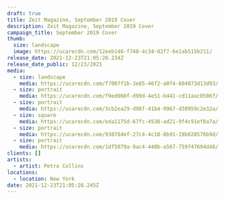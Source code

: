 ```yaml
---
draft: true
title: Zeit Magazine, September 2019 Cover
description: Zeit Magazine, September 2019 Cover
campaign_title: September 2019 Cover
thumb:
  size: landscape
  image: https://ucarecdn.com/12eeb146-f748-4c34-82f7-6e1ab515b211/
release_date: 2021-12-23T21:05:28.234Z
release_date_public: 12/23/2021
media:
  - size: landscape
    media: https://ucarecdn.com/f7007f1b-3e85-46f2-a0f4-604073d13d93/
  - size: portrait
    media: https://ucarecdn.com/f9ed060f-d99d-4e51-b441-cd11aac0506f/
  - size: portrait
    media: https://ucarecdn.com/3cb2ea29-d98f-41b4-9967-d30959c2e32a/
  - size: square
    media: https://ucarecdn.com/eda1175d-67fc-4538-ad21-9f4c91ef6a7a/
  - size: portrait
    media: https://ucarecdn.com/938784ef-27c4-4c18-8b91-19b628576b9d/
  - size: portrait
    media: https://ucarecdn.com/1df5079a-9ac4-440b-a567-759f47694d46/
clients: []
artists:
  - artist: Petra Collins
locations:
  - location: New York
date: 2021-12-23T21:05:28.245Z
---
```

